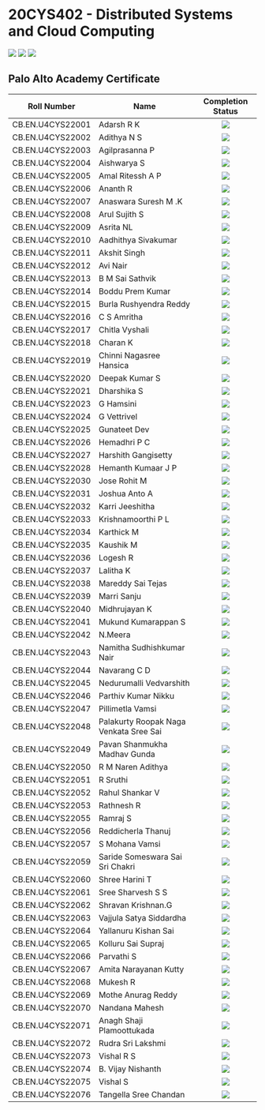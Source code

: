 # 20CYS402 - Distributed Systems and Cloud Computing
![](https://img.shields.io/badge/Batch-22CYS-lightgreen) ![](https://img.shields.io/badge/UG-blue) ![](https://img.shields.io/badge/Subject-DSCC-blue) <br/>

## Palo Alto Academy Certificate

| Roll Number         | Name                                      | 			Completion Status		    |
|:-------------------:|-------------------------------------------|:-----------------------------:|
| CB.EN.U4CYS22001    | Adarsh R K                                | [![](https://img.shields.io/badge/-Date-)]() |
| CB.EN.U4CYS22002    | Adithya N S                               | [![](https://img.shields.io/badge/-Date-)]() |
| CB.EN.U4CYS22003    | Agilprasanna P                            | [![](https://img.shields.io/badge/-Date-)]() |
| CB.EN.U4CYS22004    | Aishwarya S                               | [![](https://img.shields.io/badge/-Date-)]() |
| CB.EN.U4CYS22005    | Amal Ritessh A P                          | [![](https://img.shields.io/badge/-Date-)]() |
| CB.EN.U4CYS22006    | Ananth R                                  | [![](https://img.shields.io/badge/-Date-)]() |
| CB.EN.U4CYS22007    | Anaswara Suresh M .K                      | [![](https://img.shields.io/badge/-Date-)]() |
| CB.EN.U4CYS22008    | Arul Sujith S                             | [![](https://img.shields.io/badge/-Date-)]() |
| CB.EN.U4CYS22009    | Asrita NL                                 | [![](https://img.shields.io/badge/-Date-)]() |
| CB.EN.U4CYS22010    | Aadhithya Sivakumar                       | [![](https://img.shields.io/badge/-Date-)]() |
| CB.EN.U4CYS22011    | Akshit Singh                              | [![](https://img.shields.io/badge/-Date-)]() |
| CB.EN.U4CYS22012    | Avi Nair                                  | [![](https://img.shields.io/badge/-Date-)]() |
| CB.EN.U4CYS22013    | B M Sai Sathvik                           | [![](https://img.shields.io/badge/-Date-)]() |
| CB.EN.U4CYS22014    | Boddu Prem Kumar                          | [![](https://img.shields.io/badge/-Date-)]() |
| CB.EN.U4CYS22015    | Burla Rushyendra Reddy                    | [![](https://img.shields.io/badge/-Date-)]() |
| CB.EN.U4CYS22016    | C S Amritha                               | [![](https://img.shields.io/badge/-Date-)]() |
| CB.EN.U4CYS22017    | Chitla Vyshali                            | [![](https://img.shields.io/badge/-Date-)]() |
| CB.EN.U4CYS22018    | Charan K                                  | [![](https://img.shields.io/badge/-Date-)]() |
| CB.EN.U4CYS22019    | Chinni Nagasree Hansica                   | [![](https://img.shields.io/badge/-Date-)]() |
| CB.EN.U4CYS22020    | Deepak Kumar S                            | [![](https://img.shields.io/badge/-Date-)]() |
| CB.EN.U4CYS22021    | Dharshika S                               | [![](https://img.shields.io/badge/-Date-)]() |
| CB.EN.U4CYS22023    | G Hamsini                                 | [![](https://img.shields.io/badge/-Date-)]() |
| CB.EN.U4CYS22024    | G Vettrivel                               | [![](https://img.shields.io/badge/-Date-)]() |
| CB.EN.U4CYS22025    | Gunateet Dev                              | [![](https://img.shields.io/badge/-Date-)]() |
| CB.EN.U4CYS22026    | Hemadhri P C                              | [![](https://img.shields.io/badge/-Date-)]() |
| CB.EN.U4CYS22027    | Harshith Gangisetty                       | [![](https://img.shields.io/badge/-Date-)]() |
| CB.EN.U4CYS22028    | Hemanth Kumaar J P                        | [![](https://img.shields.io/badge/-Date-)]() |
| CB.EN.U4CYS22030    | Jose Rohit M                              | [![](https://img.shields.io/badge/-Date-)]() |
| CB.EN.U4CYS22031    | Joshua Anto A                             | [![](https://img.shields.io/badge/-Date-)]() |
| CB.EN.U4CYS22032    | Karri Jeeshitha                           | [![](https://img.shields.io/badge/-Date-)]() |
| CB.EN.U4CYS22033    | Krishnamoorthi P L                        | [![](https://img.shields.io/badge/-Date-)]() |
| CB.EN.U4CYS22034    | Karthick M                                | [![](https://img.shields.io/badge/-Date-)]() |
| CB.EN.U4CYS22035    | Kaushik M                                 | [![](https://img.shields.io/badge/-Date-)]() |
| CB.EN.U4CYS22036    | Logesh R                                  | [![](https://img.shields.io/badge/-Date-)]() |
| CB.EN.U4CYS22037    | Lalitha K                                 | [![](https://img.shields.io/badge/-Date-)]() |
| CB.EN.U4CYS22038    | Mareddy Sai Tejas                         | [![](https://img.shields.io/badge/-Date-)]() |
| CB.EN.U4CYS22039    | Marri Sanju                               | [![](https://img.shields.io/badge/-Date-)]() |
| CB.EN.U4CYS22040    | Midhrujayan K                             | [![](https://img.shields.io/badge/-Date-)]() |
| CB.EN.U4CYS22041    | Mukund Kumarappan S                       | [![](https://img.shields.io/badge/-Date-)]() |
| CB.EN.U4CYS22042    | N.Meera                                   | [![](https://img.shields.io/badge/-Date-)]() |
| CB.EN.U4CYS22043    | Namitha Sudhishkumar Nair                 | [![](https://img.shields.io/badge/-Date-)]() |
| CB.EN.U4CYS22044    | Navarang C D                              | [![](https://img.shields.io/badge/-Date-)]() |
| CB.EN.U4CYS22045    | Nedurumalli Vedvarshith                   | [![](https://img.shields.io/badge/-Date-)]() |
| CB.EN.U4CYS22046    | Parthiv Kumar Nikku                       | [![](https://img.shields.io/badge/-Date-)]() |
| CB.EN.U4CYS22047    | Pillimetla Vamsi                          | [![](https://img.shields.io/badge/-Date-)]() |
| CB.EN.U4CYS22048    | Palakurty Roopak Naga Venkata Sree Sai    | [![](https://img.shields.io/badge/-Date-)]() |
| CB.EN.U4CYS22049    | Pavan Shanmukha Madhav Gunda              | [![](https://img.shields.io/badge/-Date-)]() |
| CB.EN.U4CYS22050    | R M Naren Adithya                         | [![](https://img.shields.io/badge/-Date-)]() |
| CB.EN.U4CYS22051    | R Sruthi                                  | [![](https://img.shields.io/badge/-Date-)]() |
| CB.EN.U4CYS22052    | Rahul Shankar V                           | [![](https://img.shields.io/badge/-Date-)]() |
| CB.EN.U4CYS22053    | Rathnesh R                                | [![](https://img.shields.io/badge/-Date-)]() |
| CB.EN.U4CYS22055    | Ramraj S                                  | [![](https://img.shields.io/badge/-Date-)]() |
| CB.EN.U4CYS22056    | Reddicherla Thanuj                        | [![](https://img.shields.io/badge/-Date-)]() |
| CB.EN.U4CYS22057    | S Mohana Vamsi                            | [![](https://img.shields.io/badge/-Date-)]() |
| CB.EN.U4CYS22059    | Saride Someswara Sai Sri Chakri           | [![](https://img.shields.io/badge/-Date-)]() |
| CB.EN.U4CYS22060    | Shree Harini T                            | [![](https://img.shields.io/badge/-Date-)]() |
| CB.EN.U4CYS22061    | Sree Sharvesh S S                         | [![](https://img.shields.io/badge/-Date-)]() |
| CB.EN.U4CYS22062    | Shravan Krishnan.G                        | [![](https://img.shields.io/badge/-Date-)]() |
| CB.EN.U4CYS22063    | Vajjula Satya Siddardha                   | [![](https://img.shields.io/badge/-Date-)]() |
| CB.EN.U4CYS22064    | Yallanuru Kishan Sai                      | [![](https://img.shields.io/badge/-Date-)]() |
| CB.EN.U4CYS22065    | Kolluru Sai Supraj                        | [![](https://img.shields.io/badge/-Date-)]() |
| CB.EN.U4CYS22066    | Parvathi S                                | [![](https://img.shields.io/badge/-Date-)]() |
| CB.EN.U4CYS22067    | Amita Narayanan Kutty                     | [![](https://img.shields.io/badge/-Date-)]() |
| CB.EN.U4CYS22068    | Mukesh R                                  | [![](https://img.shields.io/badge/-Date-)]() |
| CB.EN.U4CYS22069    | Mothe Anurag Reddy                        | [![](https://img.shields.io/badge/-Date-)]() |
| CB.EN.U4CYS22070    | Nandana Mahesh                            | [![](https://img.shields.io/badge/-Date-)]() |
| CB.EN.U4CYS22071    | Anagh Shaji Plamoottukada                 | [![](https://img.shields.io/badge/-Date-)]() |
| CB.EN.U4CYS22072    | Rudra Sri Lakshmi                         | [![](https://img.shields.io/badge/-Date-)]() |
| CB.EN.U4CYS22073    | Vishal R S                                | [![](https://img.shields.io/badge/-Date-)]() |
| CB.EN.U4CYS22074    | B. Vijay Nishanth                         | [![](https://img.shields.io/badge/-Date-)]() |
| CB.EN.U4CYS22075    | Vishal S                                  | [![](https://img.shields.io/badge/-Date-)]() |
| CB.EN.U4CYS22076    | Tangella Sree Chandan                     | [![](https://img.shields.io/badge/-Date-)]() |
